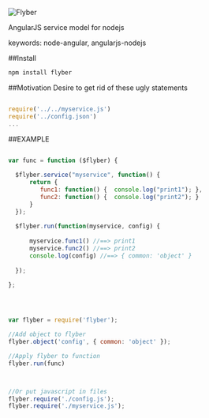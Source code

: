 
![Flyber](http://res.cloudinary.com/nixar-work/image/upload/v1473975258/13268115_880281065449309_626424912755329334_o.jpg)

AngularJS service model for nodejs

keywords: node-angular, angularjs-nodejs

##Install

```Bash
npm install flyber
```

##Motivation
Desire to get rid of these ugly statements


```Javascript

require('../../myservice.js')
require('../config.json')
...

```

##EXAMPLE


```Javascript 

var func = function ($flyber) {
  
  $flyber.service("myservice", function() {
      return {
         func1: function() {  console.log("print1"); },
         func2: function() {  console.log("print2"); }
      }
  });
  
  $flyber.run(function(myservice, config) {
  
      myservice.func1() //==> print1
      myservice.func2() //==> print2
      console.log(config) //==> { common: 'object' }
  
  });
   
};




var flyber = require('flyber');

//Add object to flyber
flyber.object('config', { common: 'object' });

//Apply flyber to function
flyber.run(func)



//Or put javascript in files
flyber.require('./config.js');
flyber.require('./myservice.js');

```

